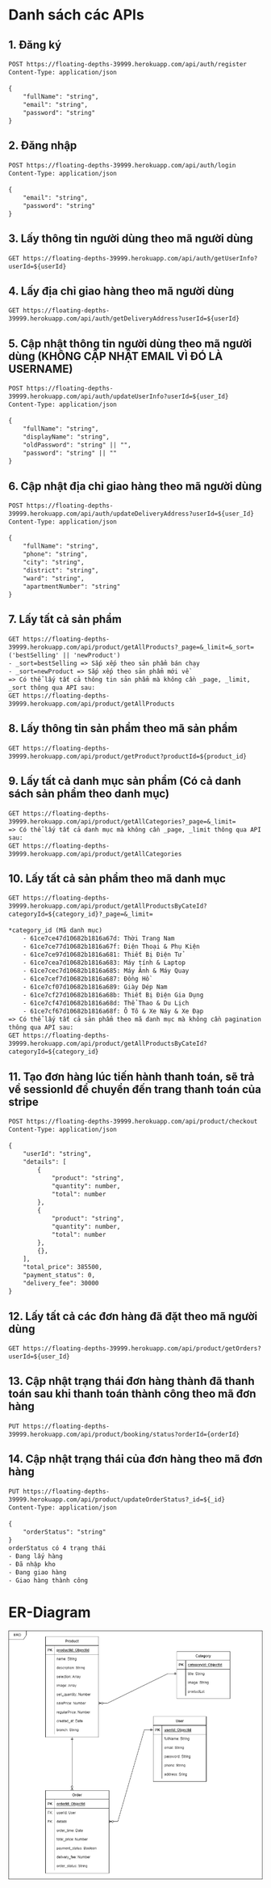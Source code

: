 ﻿# Danh sách các APIs

## 1. Đăng ký

```
POST https://floating-depths-39999.herokuapp.com/api/auth/register
Content-Type: application/json

{
    "fullName": "string",
    "email": "string",
    "password": "string"
}
```

## 2. Đăng nhập

```
POST https://floating-depths-39999.herokuapp.com/api/auth/login
Content-Type: application/json

{
    "email": "string",
    "password": "string"
}
```

## 3. Lấy thông tin người dùng theo mã người dùng

```
GET https://floating-depths-39999.herokuapp.com/api/auth/getUserInfo?userId=${userId}

```

## 4. Lấy địa chỉ giao hàng theo mã người dùng

```
GET https://floating-depths-39999.herokuapp.com/api/auth/getDeliveryAddress?userId=${userId}

```

## 5. Cập nhật thông tin người dùng theo mã người dùng (KHÔNG CẬP NHẬT EMAIL VÌ ĐÓ LÀ USERNAME)

```
POST https://floating-depths-39999.herokuapp.com/api/auth/updateUserInfo?userId=${user_Id}
Content-Type: application/json

{
    "fullName": "string",
    "displayName": "string",
    "oldPassword": "string" || "",
    "password": "string" || ""
}
```

## 6. Cập nhật địa chỉ giao hàng theo mã người dùng

```
POST https://floating-depths-39999.herokuapp.com/api/auth/updateDeliveryAddress?userId=${user_Id}
Content-Type: application/json

{
    "fullName": "string",
    "phone": "string",
    "city": "string",
    "district": "string",
    "ward": "string",
    "apartmentNumber": "string"
}
```

## 7. Lấy tất cả sản phẩm

```
GET https://floating-depths-39999.herokuapp.com/api/product/getAllProducts?_page=&_limit=&_sort=('bestSelling' || 'newProduct')
- _sort=bestSelling => Sắp xếp theo sản phẩm bán chạy
- _sort=newProduct => Sắp xếp theo sản phẩm mới về
=> Có thể lấy tất cả thông tin sản phẩm mà không cần _page, _limit, _sort thông qua API sau:
GET https://floating-depths-39999.herokuapp.com/api/product/getAllProducts
```

## 8. Lấy thông tin sản phẩm theo mã sản phẩm

```
GET https://floating-depths-39999.herokuapp.com/api/product/getProduct?productId=${product_id}
```

## 9. Lấy tất cả danh mục sản phẩm (Có cả danh sách sản phẩm theo danh mục)

```
GET https://floating-depths-39999.herokuapp.com/api/product/getAllCategories?_page=&_limit=
=> Có thể lấy tất cả danh mục mà không cần _page, _limit thông qua API sau:
GET https://floating-depths-39999.herokuapp.com/api/product/getAllCategories
```

## 10. Lấy tất cả sản phẩm theo mã danh mục

```
GET https://floating-depths-39999.herokuapp.com/api/product/getAllProductsByCateId?categoryId=${category_id}?_page=&_limit=

*category_id (Mã danh mục)
    - 61ce7ce47d10682b1816a67d: Thời Trang Nam
    - 61ce7ce77d10682b1816a67f: Điện Thoại & Phụ Kiện
    - 61ce7ce97d10682b1816a681: Thiết Bị Điện Tử
    - 61ce7cea7d10682b1816a683: Máy tính & Laptop
    - 61ce7cec7d10682b1816a685: Máy Ảnh & Máy Quay
    - 61ce7cef7d10682b1816a687: Đồng Hồ
    - 61ce7cf07d10682b1816a689: Giày Dép Nam
    - 61ce7cf27d10682b1816a68b: Thiết Bị Điện Gia Dụng
    - 61ce7cf47d10682b1816a68d: Thể Thao & Du Lịch
    - 61ce7cf67d10682b1816a68f: Ô Tô & Xe Náy & Xe Đạp
=> Có thể lấy tất cả sản phẩm theo mã danh mục mà không cần pagination thông qua API sau:
GET https://floating-depths-39999.herokuapp.com/api/product/getAllProductsByCateId?categoryId=${category_id}
```

## 11. Tạo đơn hàng lúc tiến hành thanh toán, sẽ trả về sessionId để chuyển đến trang thanh toán của stripe

```
POST https://floating-depths-39999.herokuapp.com/api/product/checkout
Content-Type: application/json

{
    "userId": "string",
    "details": [
        {
            "product": "string",
            "quantity": number,
            "total": number
        },
        {
            "product": "string",
            "quantity": number,
            "total": number
        },
        {},
    ],
    "total_price": 385500,
    "payment_status": 0,
    "delivery_fee": 30000
}
```

## 12. Lấy tất cả các đơn hàng đã đặt theo mã người dùng

```
GET https://floating-depths-39999.herokuapp.com/api/product/getOrders?userId=${user_Id}
```

## 13. Cập nhật trạng thái đơn hàng thành đã thanh toán sau khi thanh toán thành công theo mã đơn hàng

```
PUT https://floating-depths-39999.herokuapp.com/api/product/booking/status?orderId={orderId}
```

## 14. Cập nhật trạng thái của đơn hàng theo mã đơn hàng

```
PUT https://floating-depths-39999.herokuapp.com/api/product/updateOrderStatus?_id=${_id}
Content-Type: application/json

{
    "orderStatus": "string"
}
orderStatus có 4 trạng thái
- Đang lấy hàng
- Đã nhập kho
- Đang giao hàng
- Giao hàng thành công
```

# ER-Diagram

![](./uploads/ER.png)
